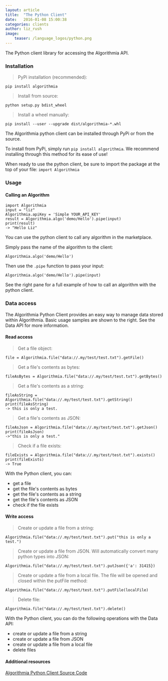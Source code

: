 ```yaml
---
layout: article
title:  "The Python Client"
date:   2016-01-08 15:00:38
categories: clients
author: liz_rush
image:
    teaser: /language_logos/python.png
---
```


The Python client library for accessing the Algorithmia API.

### Installation

> PyPi installation (recommended):

```
pip install algorithmia
```

> Install from source:

```
python setup.py bdist_wheel
```

> Install a wheel manually:

```
pip install --user --upgrade dist/algorithmia-*.whl
```

The Algorithmia python client can be installed through PyPi or from the source.

To install from PyPi, simply run `pip install algorithmia`. We recommend installing through this method for its ease of use!

When ready to use the python client, be sure to import the package at the top of your file:
`import Algorithmia`

### Usage

#### Calling an Algorithm

```
import Algorithmia
input = "liz"
Algorithmia.apiKey = 'Simple YOUR_API_KEY'
result = Algorithmia.algo('demo/Hello').pipe(input)
print(result)
-> "Hello Liz"
```
You can use the python client to call any algorithm in the marketplace. 

Simply pass the name of the algorithm to the client:

`Algorithmia.algo('demo/Hello')`

Then use the `.pipe` function to pass your input:

`Algorithmia.algo('demo/Hello').pipe(input)`

See the right pane for a full example of how to call an algorithm with the python client.

### Data access

The Algorithmia Python Client provides an easy way to manage data stored within Algorithmia. Basic usage samples are shown to the right. See the Data API for more information.

#### Read access

> Get a file object:

```
file = Algorithmia.file("data://.my/test/test.txt").getFile()
```

> Get a file's contents as bytes:

```
fileAsBytes = Algorithmia.file("data://.my/test/test.txt").getBytes()
```

> Get a file's contents as a string:

```
fileAsString = Algorithmia.file("data://.my/test/test.txt").getString() 
print(fileAsString)
-> this is only a test.
```

> Get a file's contents as JSON: 

```
fileAsJson = Algorithmia.file("data://.my/test/test.txt").getJson() 
print(fileAsJson)
->"this is only a test."
```

> Check if a file exists:

```
fileExists = Algorithmia.file("data://.my/test/test.txt").exists()
print(fileExists)
-> True
```

With the Python client, you can:

* get a file
* get the file's contents as bytes
* get the file's contents as a string
* get the file's contents as JSON
* check if the file exists

#### Write access


> Create or update a file from a string:

```
Algorithmia.file("data://.my/test/test.txt").put("this is only a test.")
```

> Create or update a file from JSON. Will automatically convert many python types into JSON:

```
Algorithmia.file("data://.my/test/test.txt").putJson({'a': 31415})
```

> Create or update a file from a local file. The file will be opened and closed within the putFile method:

```
Algorithmia.file("data://.my/test/test.txt").putFile(localFile)
```

> Delete file:

```
Algorithmia.file("data://.my/test/test.txt").delete()
```


With the Python client, you can do the following operations with the Data API:

* create or update a file from a string
* create or update a file from JSON
* create or update a file from a local file
* delete files

#### Additional resources

<a href="https://github.com/algorithmiaio/algorithmia-python">Algorithmia Python Client Source Code<i class="fa fa-external-link"></i></a>